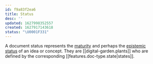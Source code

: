 ```yaml
---
id: f9a83f2ea6
title: Status
desc: ''
updated: 1627998352557
created: 1627917143618
status: "\U0001F331"
---
```


A document status represents the [maturity](https://entries.andymatuschak.org/Taxonomy_of_entry_types) and perhaps the
[epistemic status](https://www.gwern.net/About#confidence-tags) of an idea or concept. They are [[digital-garden.plants]] who are defined by the corresponding [[features.doc-type.state|states]].
